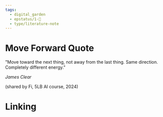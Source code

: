 ```yaml
---
tags:
  - digital_garden
  - epstatus/1-🌱
  - type/literature-note
---
```

# Move Forward Quote
"Move toward the next thing, not away from the last thing.
Same direction. Completely different energy."

*James Clear*

(shared by Fi, 5LB AI course, 2024)
# Linking


